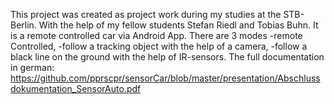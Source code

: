 This project was created as project work during my studies at the STB-Berlin. With the help of my fellow students Stefan Riedl and Tobias Buhn. It is a remote controlled car via Android App. There are 3 modes -remote Controlled, -follow a tracking object with the help of a camera, -follow a black line on the ground with the help of IR-sensors. 
The full documentation in german:
https://github.com/pprscpr/sensorCar/blob/master/presentation/Abschlussdokumentation_SensorAuto.pdf
